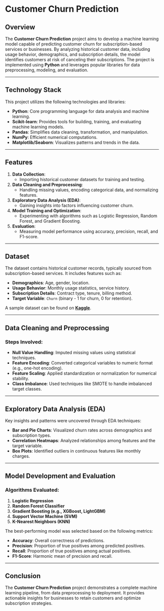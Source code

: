 # Customer Churn Prediction  

## Overview  
The **Customer Churn Prediction** project aims to develop a machine learning model capable of predicting customer churn for subscription-based services or businesses. By analyzing historical customer data, including usage behavior, demographics, and subscription details, the model identifies customers at risk of canceling their subscriptions. The project is implemented using **Python** and leverages popular libraries for data preprocessing, modeling, and evaluation.  

---

## Technology Stack  
This project utilizes the following technologies and libraries:  
- **Python**: Core programming language for data analysis and machine learning.  
- **Scikit-learn**: Provides tools for building, training, and evaluating machine learning models.  
- **Pandas**: Simplifies data cleaning, transformation, and manipulation.  
- **NumPy**: Efficient numerical computations.  
- **Matplotlib/Seaborn**: Visualizes patterns and trends in the data.  

---

## Features  
1. **Data Collection**:  
   - Importing historical customer datasets for training and testing.  
2. **Data Cleaning and Preprocessing**:  
   - Handling missing values, encoding categorical data, and normalizing features.  
3. **Exploratory Data Analysis (EDA)**:  
   - Gaining insights into factors influencing customer churn.  
4. **Model Training and Optimization**:  
   - Experimenting with algorithms such as Logistic Regression, Random Forest, and Gradient Boosting.  
5. **Evaluation**:  
   - Measuring model performance using accuracy, precision, recall, and F1-score.  

---

## Dataset  
The dataset contains historical customer records, typically sourced from subscription-based services. It includes features such as:  
- **Demographics**: Age, gender, location.  
- **Usage Behavior**: Monthly usage statistics, service history.  
- **Subscription Details**: Contract type, tenure, billing method.  
- **Target Variable**: `Churn` (binary - 1 for churn, 0 for retention).  

A sample dataset can be found on **[Kaggle](https://www.kaggle.com)**.  

---

## Data Cleaning and Preprocessing  
### Steps Involved:  
- **Null Value Handling**: Imputed missing values using statistical techniques.  
- **Feature Encoding**: Converted categorical variables to numeric format (e.g., one-hot encoding).  
- **Feature Scaling**: Applied standardization or normalization for numerical stability.  
- **Class Imbalance**: Used techniques like SMOTE to handle imbalanced target classes.  

---

## Exploratory Data Analysis (EDA)  
Key insights and patterns were uncovered through EDA techniques:  
- **Bar and Pie Charts**: Visualized churn rates across demographics and subscription types.  
- **Correlation Heatmaps**: Analyzed relationships among features and the target variable.  
- **Box Plots**: Identified outliers in continuous features like monthly charges.  

---

## Model Development and Evaluation  
### Algorithms Evaluated:  
1. **Logistic Regression**  
2. **Random Forest Classifier**  
3. **Gradient Boosting (e.g., XGBoost, LightGBM)**  
4. **Support Vector Machine (SVM)**  
5. **K-Nearest Neighbors (KNN)**  

The best-performing model was selected based on the following metrics:  
- **Accuracy**: Overall correctness of predictions.  
- **Precision**: Proportion of true positives among predicted positives.  
- **Recall**: Proportion of true positives among actual positives.  
- **F1-Score**: Harmonic mean of precision and recall.  

---

## Conclusion  
The **Customer Churn Prediction** project demonstrates a complete machine learning pipeline, from data preprocessing to deployment. It provides actionable insights for businesses to retain customers and optimize subscription strategies.  
